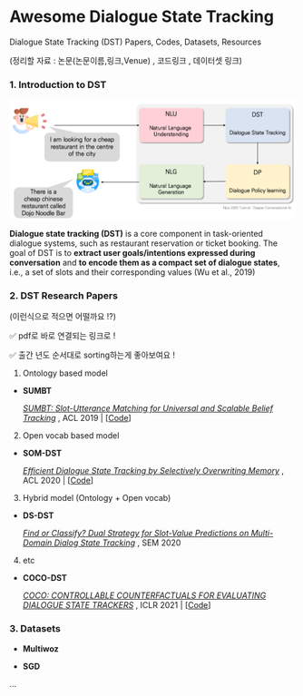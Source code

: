 

# Awesome Dialogue State Tracking

Dialogue State Tracking (DST) Papers, Codes, Datasets, Resources

(정리할 자료 : 논문(논문이름,링크,Venue) , 코드링크 , 데이터셋 링크)



### 1. Introduction to DST

<img src = './img/DST_intro.pdf'>

**Dialogue state tracking (DST)** is a core component in task-oriented dialogue systems, such as restaurant reservation or ticket booking. The goal of DST is to **extract user goals/intentions expressed during conversation** and **to encode them as a compact set of dialogue states**, i.e., a set of slots and their corresponding values (Wu et al., 2019)





### 2. DST Research Papers

(이런식으로 적으면 어떨까요 !?)

✅ pdf로 바로 연결되는 링크로 !

✅ 출간 년도 순서대로 sorting하는게 좋아보여요 !



1) Ontology based model

* **SUMBT** 
  
  *[SUMBT: Slot-Utterance Matching for Universal and Scalable Belief Tracking](https://arxiv.org/abs/1907.07421)* , ACL 2019 | [[Code](https://github.com/SKTBrain/SUMBT)]



2) Open vocab based model

* **SOM-DST** 
   
   *[Efficient Dialogue State Tracking by Selectively Overwriting Memory](https://arxiv.org/pdf/1911.03906.pdf)* , ACL 2020  | [[Code](https://github.com/clovaai/som-dst)]



3) Hybrid model (Ontology + Open vocab)

* **DS-DST**
   
   *[Find or Classify? Dual Strategy for Slot-Value Predictions on Multi-Domain Dialog State Tracking](https://arxiv.org/pdf/1910.03544.pdf)* , SEM 2020



4) etc

* **COCO-DST** 
  
  *[COCO: CONTROLLABLE COUNTERFACTUALS FOR EVALUATING DIALOGUE STATE TRACKERS](https://arxiv.org/pdf/2010.12850.pdf)* , ICLR 2021  | [[Code](https://github.com/salesforce/coco-dst)]



### 3. Datasets

* **Multiwoz**

* **SGD** 

  

...

